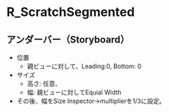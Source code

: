 # R_ScratchSegmented

## アンダーバー（Storyboard）
- 位置
  - 親ビューに対して、Leading:0, Bottom: 0
- サイズ
  - 高さ: 任意、
  - 幅: 親ビューに対してEquial Width
- その後、幅をSize Inspector->multiplierを1/3に設定。
